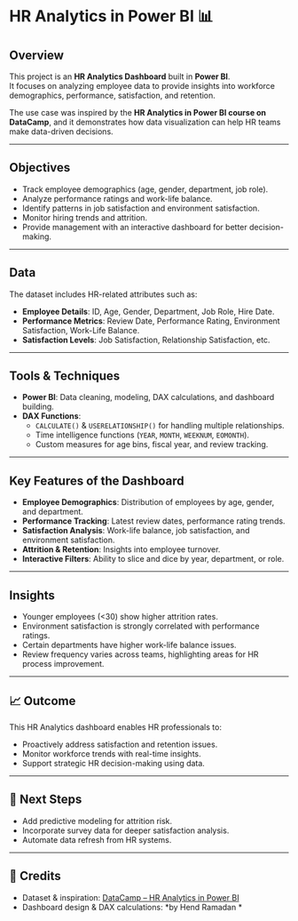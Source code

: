 # HR Analytics in Power BI 📊

## Overview
This project is an **HR Analytics Dashboard** built in **Power BI**.  
It focuses on analyzing employee data to provide insights into workforce demographics, performance, satisfaction, and retention.  

The use case was inspired by the **HR Analytics in Power BI course on DataCamp**, and it demonstrates how data visualization can help HR teams make data-driven decisions.  

---

## Objectives
- Track employee demographics (age, gender, department, job role).
- Analyze performance ratings and work-life balance.
- Identify patterns in job satisfaction and environment satisfaction.
- Monitor hiring trends and attrition.
- Provide management with an interactive dashboard for better decision-making.  

---

##  Data
The dataset includes HR-related attributes such as:
- **Employee Details**: ID, Age, Gender, Department, Job Role, Hire Date.
- **Performance Metrics**: Review Date, Performance Rating, Environment Satisfaction, Work-Life Balance.
- **Satisfaction Levels**: Job Satisfaction, Relationship Satisfaction, etc.

---

##  Tools & Techniques
- **Power BI**: Data cleaning, modeling, DAX calculations, and dashboard building.
- **DAX Functions**:  
  - `CALCULATE()` & `USERELATIONSHIP()` for handling multiple relationships.  
  - Time intelligence functions (`YEAR`, `MONTH`, `WEEKNUM`, `EOMONTH`).  
  - Custom measures for age bins, fiscal year, and review tracking.  

---

##  Key Features of the Dashboard
- **Employee Demographics**: Distribution of employees by age, gender, and department.
- **Performance Tracking**: Latest review dates, performance rating trends.
- **Satisfaction Analysis**: Work-life balance, job satisfaction, and environment satisfaction.
- **Attrition & Retention**: Insights into employee turnover.
- **Interactive Filters**: Ability to slice and dice by year, department, or role.

---

##  Insights
- Younger employees (<30) show higher attrition rates.  
- Environment satisfaction is strongly correlated with performance ratings.  
- Certain departments have higher work-life balance issues.  
- Review frequency varies across teams, highlighting areas for HR process improvement.  

---

## 📈 Outcome
This HR Analytics dashboard enables HR professionals to:
- Proactively address satisfaction and retention issues.  
- Monitor workforce trends with real-time insights.  
- Support strategic HR decision-making using data.  

---

## 📌 Next Steps
- Add predictive modeling for attrition risk.  
- Incorporate survey data for deeper satisfaction analysis.  
- Automate data refresh from HR systems.  

---

## 🙌 Credits
- Dataset & inspiration: [DataCamp – HR Analytics in Power BI](https://www.datacamp.com/)  
- Dashboard design & DAX calculations: *by Hend Ramadan *  
